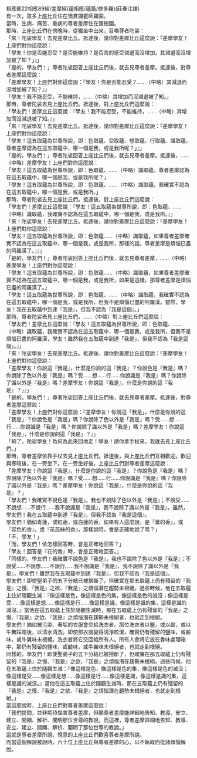 相應部22相應89經/差摩經(蘊相應/蘊篇/修多羅)(莊春江譯)  
有一次，眾多上座比丘住在憍賞彌瞿師羅園。  
當時，生病、痛苦、重病的尊者差摩住在棗樹園。  
那時，上座比丘們在傍晚時，從獨坐中出來，召喚尊者陀裟：  
「來！陀裟學友！去見差摩比丘。抵達後，請你對差摩比丘這麼說：『差摩學友！上座們對你這麼說：  
「學友！你是否能忍受？是否能維持？是否苦的感受減退而沒增加，其減退而沒增加被了知？」』」  
「是的，學友們！」尊者陀裟回答上座比丘們後，就去見尊者差摩。抵達後，對尊者差摩這麼說：  
「差摩學友！上座們對你這麼說：『學友！你是否能忍受？……（中略）其減退而沒增加被了知？』」  
「學友！我不能忍受，不能維持，……（中略）其增加而沒減退被了知。」  
那時，尊者陀裟去見上座比丘們。抵達後，對上座比丘們這麼說：  
「學友們！差摩比丘這麼說：『學友！我不能忍受，不能維持，……（中略）其增加而沒減退被了知。』」  
「來！陀裟學友！去見差摩比丘。抵達後，請你對差摩比丘這麼說：『差摩學友！上座們對你這麼說：  
「學友！這五取蘊為世尊所說，即：色取蘊、受取蘊、想取蘊、行取蘊、識取蘊，尊者差摩認為在這五取蘊中，哪一個是我，或是我所呢？」』」  
「是的，學友們！」尊者陀裟回答上座比丘們後，就去見尊者差摩。抵達後，……（中略）差摩學友！上座們對你這麼說：  
「學友！這五取蘊為世尊所說，即：色取蘊、……（中略）識取蘊，尊者差摩認為在這五取蘊中，哪一個是我，或是我所呢？」  
「學友！這五取蘊為世尊所說，即：色取蘊、……（中略）識取蘊，我確實不認為在這五取蘊中，哪一個是我，或是我所。」  
那時，尊者陀裟去見上座比丘們。抵達後，對上座比丘們這麼說：  
「學友們！差摩比丘這麼說：『學友！這五取蘊為世尊所說，即：色取蘊、……（中略）識取蘊，我確實不認為在這五取蘊中，哪一個是我，或是我所。』」  
「來！陀裟學友！去見差摩比丘。抵達後，請你對差摩比丘這麼說：『差摩學友！上座們對你這麼說：  
「學友！這五取蘊為世尊所說，即：色取蘊……（中略）識取蘊，如果尊者差摩確實不認為在這五取蘊中，哪一個是我，或是我所，那樣的話，尊者差摩是煩惱已盡的阿羅漢了。」』」  
「是的，學友們！」尊者陀裟回答上座比丘們後，就去見尊者差摩，……（中略）差摩學友！上座們對你這麼說：  
「學友！這五取蘊為世尊所說，即：色取蘊……（中略）識取蘊，如果尊者差摩確實不認為在這五取蘊中，哪一個是我，或是我所，如果是這樣，那尊者差摩是煩惱已盡的阿羅漢了。」  
「學友！這五取蘊為世尊所說，即：色取蘊、……（中略）識取蘊，我確實不認為在這五取蘊中，哪一個是我，或是我所，但我不是煩惱已盡的阿羅漢。雖然，學友！我在五取蘊中到達『我是』，但我不認為『我是這個』。」  
那時，尊者陀裟去見上座比丘們，……（中略）對上座比丘們這麼說：  
「學友們！差摩比丘這麼說：『學友！這五取蘊為世尊所說，即：色取蘊、……（中略）識取蘊，我確實不認為在這五取蘊中，哪一個是我，或是我所，但我不是煩惱已盡的阿羅漢，學友！雖然我在五取蘊中到達「我是」，但我不認為「我是這個」。』」  
「來！陀裟學友！去見差摩比丘。抵達後，請你對差摩比丘這麼說：『差摩學友！上座們對你這麼說：  
「差摩學友！你說這『我是』，什麼是你說的這『我是』？你說色是『我是』嗎？你說除了色以外是『我是』嗎？受……想……行……你說識是『我是』嗎？你說除了識以外是『我是』嗎？差摩學友！你說這『我是』，什麼是你說的這『我是』？」』」  
「是的，學友們！」尊者陀裟回答上座比丘們後，就去見尊者差摩。抵達後，對尊者差摩這麼說：  
「差摩學友！上座們對你這麼說：『差摩學友！你說這「我是」，什麼是你說的這「我是」？你說色是「我是」嗎？你說除了色以外是「我是」嗎？受……想……行……你說識是「我是」嗎？你說除了識以外是「我是」嗎？差摩學友！你說這「我是」，什麼是你說的這「我是」？』」  
「夠了，陀裟學友！為何為此來回地走！學友！請你拿手杖來，我就去見上座比丘們。」  
那時，尊者差摩依靠手杖去見上座比丘們。抵達後，與上座比丘們互相歡迎。歡迎與寒暄後，在一旁坐下。在一旁坐好後，上座比丘們對尊者差摩這麼說：  
「差摩學友！你說這『我是』，什麼是你說的這『我是』？你說色是『我是』嗎？你說除了色以外是『我是』嗎？受……想……行……你說識是『我是』嗎？你說除了識以外是『我是』嗎？差摩學友！你說這『我是』，什麼是你說的這『我是』？」  
「學友們！我確實不說色是『我是』，我也不說除了色以外是『我是』；不說受……不說想……不說行……我不說識是『我是』，我不說除了識以外是『我是』。雖然，學友們！我在五取蘊中到達『我是』，但我不認為『我是這個』。  
學友們！猶如青蓮，或紅蓮，或白蓮的香，如果有人這麼說，是『葉的香』，或『容色的香』，或『花蕊絲的香』，那樣說時，會是正確地說了嗎？」  
「不，學友！」  
「而，學友們！依怎樣回答時，會是正確地回答？」  
「學友！回答是『花的香』時，會是正確地回答。」  
「同樣的，學友們！我確實不說色是『我是』，我也不說除了色以外是『我是』；不說受……不說想……不說行……我不說識是『我是』，我不說除了識以外是『我是』，學友們！雖然我在五取蘊中到達『我是』，但我不認為『我是這個』。  
學友們！即使聖弟子的五下分結已被捨斷了，但確實在那五取蘊上仍有殘留的『我是』之慢、『我是』之欲、『我是』之煩惱潛在趨勢未根絕。過些時候，他在五取蘊上住於隨觀生滅：『像這樣是色，像這樣是色的集，像這樣是色的滅沒；像這樣是受……像這樣是想……像這樣是行……像這樣是識，像這樣是識的集，這樣是識的滅沒。』當他在這五取蘊上住於隨觀生滅時，那在五取蘊上仍有殘留的『我是』之慢、『我是』之欲、『我是』之煩惱潛在趨勢未根絕者，也就走到根絕。  
學友們！猶如被污染、著垢的衣服會交給洗衣者。那位洗衣者以鹽，或以鹼，或以牛糞踩踏後，以清水清洗。即使那衣服變得清淨皎潔，確實仍有殘留的鹽味，或鹼味，或牛糞味未根絕。洗衣者將它交回給所有人。所有人會將它放在香味處理箱中，那仍有殘留的鹽味，或鹼味，或牛糞味未根絕者，也就走到根絕。  
同樣的，學友們！即使聖弟子的五下分結已被捨斷了，但確實在那五取蘊上仍有殘留的『我是』之慢、『我是』之欲、『我是』之煩惱潛在趨勢未根絕。過些時候，他在五取蘊上住於隨觀生滅：『像這樣是色，像這樣是色的集，像這樣是色的滅沒；像這樣是受……像這樣是想……像這樣是行……像這樣是識，像這樣是識的集，這樣是識的滅沒。』當他在這五取蘊上住於隨觀生滅時，那在五取蘊上仍有殘留的『我是』之慢、『我是』之欲、『我是』之煩惱潛在趨勢未根絕者，也就走到根絕。」  
當這麼說時，上座比丘們對尊者差摩這麼說：  
「我們提問，並非期待惱害尊者差摩，但願尊者差摩能詳細地告知、教導、安立、建立、開顯、解析、闡明那位世尊的教說，而這裡，尊者差摩詳細地告知、教導、安立、建立、開顯、解析、闡明了那位世尊的教說。」  
這就是尊者差摩所說，悅意的上座比丘們歡喜尊者差摩所說。  
而當這個解說被說時，六十位上座比丘與尊者差摩的心，以不執取而從諸煩惱解脫。  
  
  
